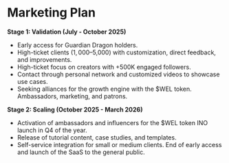 # Marketing Plan

**Stage 1: Validation (July - October 2025)**
* Early access for Guardian Dragon holders. 
* High-ticket clients ($1,000–$5,000) with customization, direct feedback, and improvements. 
* High-ticket focus on creators with +500K engaged followers. 
* Contact through personal network and customized videos to showcase use cases. 
* Seeking alliances for the growth engine with the $WEL token. Ambassadors, marketing, and patrons.

**Stage 2: Scaling (October 2025 - March 2026)**
* Activation of ambassadors and influencers for the $WEL token INO launch in Q4 of the year. 
* Release of tutorial content, case studies, and templates. 
* Self-service integration for small or medium clients. End of early access and launch of the SaaS to the general public.